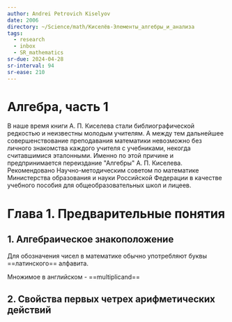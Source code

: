```yaml
---
author: Andrei Petrovich Kiselyov
date: 2006
directory: ~/Science/math/Киселёв-Элементы_алгебры_и_анализа
tags:
  - research
  - inbox
  - SR_mathematics
sr-due: 2024-04-28
sr-interval: 94
sr-ease: 210
---
```


# Алгебра, часть 1

В наше время книги А. П. Киселева стали библиографической редкостью и неизвестны
молодым учителям. А между тем дальнейшее совершенствование преподавания
математики невозможно без личного знакомства каждого учителя с учебниками,
некогда считавшимися эталонными. Именно по этой причине и предпринимается
переиздание "Алгебры" А. П. Киселева. Рекомендовано Научно-методическим советом
по математике Министерства образования и науки Российской Федерации в качестве
учебного пособия для общеобразовательных школ и лицеев.

# Глава 1. Предварительные понятия

## 1. Алгебраическое знакоположение

Для обозначения чисел в математике обычно употребляют буквы ==латинского==
алфавита.

Множимое в английском - ==multiplicand==

## 2. Свойcтва первых четрех арифметических действий
